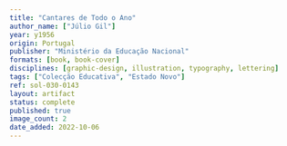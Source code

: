 ```yaml
---
title: "Cantares de Todo o Ano"
author_name: ["Júlio Gil"]
year: y1956
origin: Portugal
publisher: "Ministério da Educação Nacional"
formats: [book, book-cover]
disciplines: [graphic-design, illustration, typography, lettering]
tags: ["Colecção Educativa", "Estado Novo"]
ref: sol-030-0143
layout: artifact
status: complete
published: true
image_count: 2
date_added: 2022-10-06
---
```

